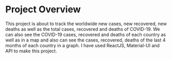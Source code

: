 # Project Overview
This project is about to track the worldwide new cases, new recovered, new deaths as well as the total cases, recovered and deaths of COVID-19. We can also see the COVID-19 cases, recovered and deaths of each country as well as in a map and also can see the cases, recovered, deaths of the last 4 months of each country in a graph. I have used ReactJS, Material-UI and API to make this project.


